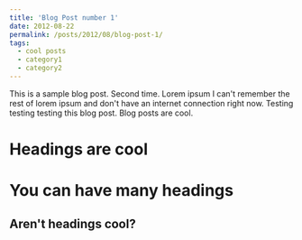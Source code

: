 ```yaml
---
title: 'Blog Post number 1'
date: 2012-08-22
permalink: /posts/2012/08/blog-post-1/
tags:
  - cool posts
  - category1
  - category2
---
```


This is a sample blog post. Second time. Lorem ipsum I can't remember the rest of lorem ipsum and don't have an internet connection right now. Testing testing testing this blog post. Blog posts are cool.

Headings are cool
======

You can have many headings
======

Aren't headings cool?
------